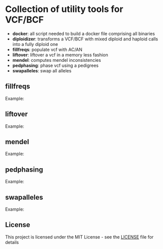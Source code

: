# Collection of utility tools for VCF/BCF

- **docker**: all script needed to build a docker file comprising all binaries
- **diploidizer**: transforms a VCF/BCF with mixed diploid and haploid calls into a fully diploid one 
- **fillfreqs**: populate vcf with AC/AN
- **liftover**: liftover a vcf in a memory less fashion
- **mendel**: computes mendel inconsistencies
- **pedphasing**: phase vcf using a pedigrees
- **swapalleles**: swap all alleles

## fillfreqs

Example:

## liftover

Example:

## mendel

Example:

## pedphasing

Example:

## swapalleles

Example:


## License

This project is licensed under the MIT License - see the [LICENSE](LICENSE) file for details